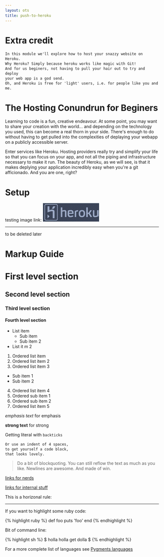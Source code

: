 ```yaml
---
layout: ots
title: push-to-heroku 
---
```

# Extra credit
    In this module we'll explore how to host your snazzy website on Heroku.
    Why Heroku? Simply because heroku works like magic with Git!
    And for us beginers, not having to pull your hair out to try and deploy
    your web app is a god send.
    Oh, and Heroku is free for 'light' users, i.e. for people like you and me.

# The Hosting Conundrun for Beginers

Learning to code is a fun, creative endeavour. At some point, you may want to share your creation with the world... and depending on the technology you used, this can become a real thorn in your side. There's enough to do without having to get pulled into the complexities of deplaying your webapp on a publicly accessible server.

Enter services like Heroku. Hosting providers really try and simplify your life so that you can focus on your app, and not all the piping and infrastructure necessary to make it run. The beauty of Heroku, as we will see, is that it makes deplying your application incredibly easy when you're a git afficionado. And you are one, right?

# Setup

testing image link:
![alt_text](extras/images/heroku.gif)




---
to be deleted later
# Markup Guide

# First level section
## Second level section
### Third level section
#### Fourth level section

* List item
  * Sub item
  * Sub item 2
* List it m 2

1. Ordered list item
2. Ordered list item 2
3. Ordered list item 3
  * Sub item 1
  * Sub item 2
4. Ordered list item 4
  1. Ordered sub item 1
  2. Ordered sub item 2
5. Ordered list item 5


*emphasis text* for emphasis

**strong text** for strong

Getting literal with `backticks`

    Or use an indent of 4 spaces,
    to get yourself a code block,
    that looks lovely.

> Do a bit of blockquoting. You can still reflow the text as much as you like.
Newlines are awesome.
And made of win.

[links for nerds](http://slashdot.org)

[links for internal stuff](section8.html)

This is a horizonal rule:

******

If you want to highlight some ruby code:

{% highlight ruby %}
def foo
  puts 'foo'
end
{% endhighlight %}

Bit of command line:

{% highlight sh %}
$ holla holla
get dolla
$ 
{% endhighlight %}

For a more complete list of languages see [Pygments languages](http://pygments.org/docs/lexers/)

